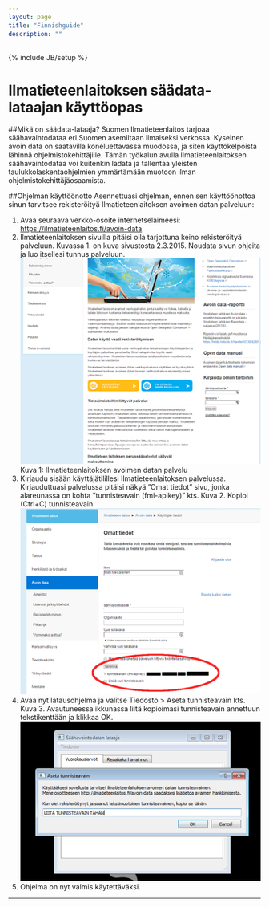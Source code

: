 ```yaml
---
layout: page
title: "Finnishguide"
description: ""
---
```

{% include JB/setup %}

Ilmatieteenlaitoksen säädata-lataajan käyttöopas
=============

##Mikä on säädata-lataaja?
Suomen Ilmatieteenlaitos tarjoaa säähavaintodataa eri Suomen asemiltaan ilmaiseksi verkossa. Kyseinen avoin data on saatavilla koneluettavassa muodossa, ja siten käyttökelpoista lähinnä ohjelmistokehittäjille. Tämän työkalun avulla Ilmatieteenlaitoksen säähavaintodataa voi kuitenkin ladata ja tallentaa yleisten taulukkolaskentaohjelmien ymmärtämään muotoon ilman ohjelmistokehittäjäosaamista.

##Ohjelman käyttöönotto
Asennettuasi ohjelman, ennen sen käyttöönottoa sinun tarvitsee rekisteröityä Ilmatieteenlaitoksen avoimen datan palveluun:

 1. Avaa seuraava verkko-osoite internetselaimeesi: https://ilmatieteenlaitos.fi/avoin-data
 2. Ilmatieteenlaitoksen sivuilla pitäisi olla tarjottuna keino rekisteröityä palveluun. Kuvassa 1. on kuva sivustosta 2.3.2015. Noudata sivun ohjeita ja luo itsellesi tunnus palveluun. ![screenshot](assets/images/fmi_guide1.png)
Kuva 1: Ilmatieteenlaitoksen avoimen datan palvelu
 3. Kirjaudu sisään käyttäjätilillesi Ilmatieteenlaitoksen palvelussa. Kirjauduttuasi palvelussa pitäisi näkyä ”Omat tiedot” sivu, jonka alareunassa on kohta ”tunnisteavain (fmi-apikey)” kts. Kuva 2. Kopioi (Ctrl+C) tunnisteavain. ![screenshot](assets/images/fmi_guide2.png)
 4. Avaa nyt latausohjelma ja valitse Tiedosto > Aseta tunnisteavain kts. Kuva 3. Avautuneessa ikkunassa liitä kopioimasi tunnisteavain annettuun tekstikenttään ja klikkaa OK. ![screenshot](assets/images/fmi_guide3.png)
 5. Ohjelma on nyt valmis käytettäväksi.


----------


